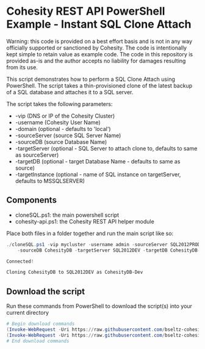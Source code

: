 # Cohesity REST API PowerShell Example - Instant SQL Clone Attach

Warning: this code is provided on a best effort basis and is not in any way officially supported or sanctioned by Cohesity. The code is intentionally kept simple to retain value as example code. The code in this repository is provided as-is and the author accepts no liability for damages resulting from its use.

This script demonstrates how to perform a SQL Clone Attach using PowerShell. The script takes a thin-provisioned clone of the latest backup of a SQL database and attaches it to a SQL server.

The script takes the following parameters:

* -vip (DNS or IP of the Cohesity Cluster)
* -username (Cohesity User Name)
* -domain (optional - defaults to 'local')
* -sourceServer (source SQL Server Name)
* -sourceDB (source Database Name)
* -targetServer (optional - SQL Server to attach clone to, defaults to same as sourceServer)
* -targetDB (optional - target Database Name - defaults to same as source)
* -targetInstance (optional - name of SQL instance on targetServer, defaults to MSSQLSERVER)

## Components

* cloneSQL.ps1: the main powershell script
* cohesity-api.ps1: the Cohesity REST API helper module

Place both files in a folder together and run the main script like so:

```powershell
./cloneSQL.ps1 -vip mycluster -username admin -sourceServer SQL2012PROD `
    -sourceDB CohesityDB -targetServer SQL2012DEV -targetDB CohesityDB-Dev

Connected!

Cloning CohesityDB to SQL2012DEV as CohesityDB-Dev
```

## Download the script

Run these commands from PowerShell to download the script(s) into your current directory

```powershell
# Begin download commands
(Invoke-WebRequest -Uri https://raw.githubusercontent.com/bseltz-cohesity/scripts/master/powershell/cloneSQL/cloneSQL.ps1).content | Out-File cloneSQL.ps1; (Get-Content cloneSQL.ps1) | Set-Content cloneSQL.ps1
(Invoke-WebRequest -Uri https://raw.githubusercontent.com/bseltz-cohesity/scripts/master/powershell/cloneSQL/cohesity-api.ps1).content | Out-File cohesity-api.ps1; (Get-Content cohesity-api.ps1) | Set-Content cohesity-api.ps1
# End download commands
```
